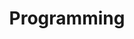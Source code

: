 ---
layout: category_portfolio
title: Programming
class: programming
permalink: /programming
order: 5
---